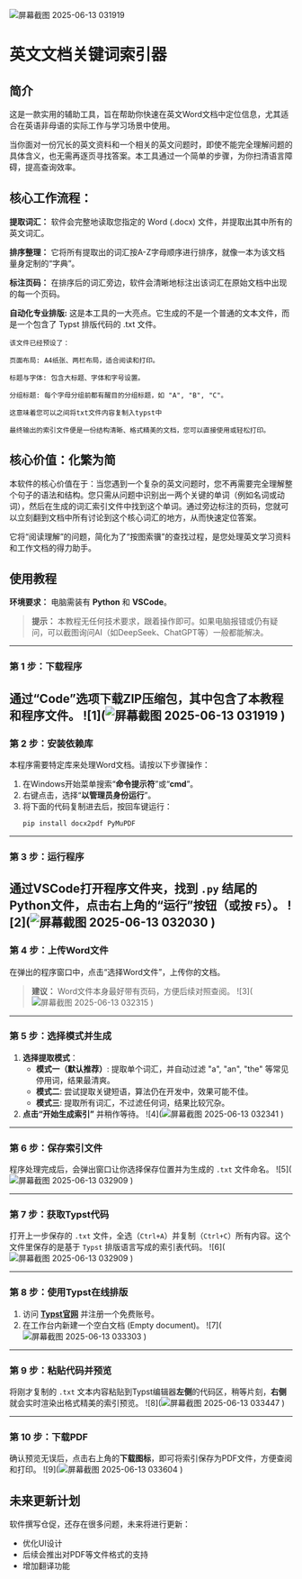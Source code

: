 ![屏幕截图 2025-06-13 031919](https://github.com/user-attachments/assets/120e832c-bb53-4c15-a062-05bab8cd223a)

# 英文文档关键词索引器

## 简介

这是一款实用的辅助工具，旨在帮助你快速在英文Word文档中定位信息，尤其适合在英语非母语的实际工作与学习场景中使用。

当你面对一份冗长的英文资料和一个相关的英文问题时，即使不能完全理解问题的具体含义，也无需再逐页寻找答案。本工具通过一个简单的步骤，为你扫清语言障碍，提高查询效率。

## 核心工作流程：

**提取词汇：** 软件会完整地读取您指定的 Word (.docx) 文件，并提取出其中所有的英文词汇。

**排序整理：** 它将所有提取出的词汇按A-Z字母顺序进行排序，就像一本为该文档量身定制的“字典”。

**标注页码：** 在排序后的词汇旁边，软件会清晰地标注出该词汇在原始文档中出现的每一个页码。

**自动化专业排版:** 这是本工具的一大亮点。它生成的不是一个普通的文本文件，而是一个包含了 Typst 排版代码的 .txt 文件。

    该文件已经预设了：
    
    页面布局: A4纸张、两栏布局，适合阅读和打印。

    标题与字体: 包含大标题、字体和字号设置。
    
    分组标题: 每个字母分组前都有醒目的分组标题，如 "A", "B", "C"。
    
    这意味着您可以之间将txt文件内容复制入typst中
    
    最终输出的索引文件便是一份结构清晰、格式精美的文档，您可以直接使用或轻松打印。

## 核心价值：化繁为简

本软件的核心价值在于：当您遇到一个复杂的英文问题时，您不再需要完全理解整个句子的语法和结构。您只需从问题中识别出一两个关键的单词（例如名词或动词），然后在生成的词汇索引文件中找到这个单词。通过旁边标注的页码，您就可以立刻翻到文档中所有讨论到这个核心词汇的地方，从而快速定位答案。

它将“阅读理解”的问题，简化为了“按图索骥”的查找过程，是您处理英文学习资料和工作文档的得力助手。

## 使用教程

**环境要求：** 电脑需装有 **Python** 和 **VSCode**。

> **提示：** 本教程无任何技术要求，跟着操作即可。如果电脑报错或仍有疑问，可以截图询问AI（如DeepSeek、ChatGPT等）一般都能解决。

-----

### **第 1 步：下载程序**

通过“Code”选项下载ZIP压缩包，其中包含了本教程和程序文件。
![1](![屏幕截图 2025-06-13 031919](https://github.com/user-attachments/assets/913a9e7a-ca57-448a-b61a-0ddd54988fad)
)
-----

### **第 2 步：安装依赖库**

本程序需要特定库来处理Word文档。请按以下步骤操作：

1.  在Windows开始菜单搜索“**命令提示符**”或“**cmd**”。
2.  右键点击，选择“**以管理员身份运行**”。
3.  将下面的代码复制进去后，按回车键运行：
    ```bash
    pip install docx2pdf PyMuPDF
    ```

-----

### **第 3 步：运行程序**

通过VSCode打开程序文件夹，找到 `.py` 结尾的Python文件，点击右上角的“运行”按钮（或按 `F5`）。
![2](![屏幕截图 2025-06-13 032030](https://github.com/user-attachments/assets/dd00e5c1-408b-4823-81df-ba86f5411fe5)
)
-----

### **第 4 步：上传Word文件**

在弹出的程序窗口中，点击“选择Word文件”，上传你的文档。

> **建议：** Word文件本身最好带有页码，方便后续对照查阅。
![3](![屏幕截图 2025-06-13 032315](https://github.com/user-attachments/assets/0347bf13-ef5d-409c-b61e-b57f07d65be3)
)
-----

### **第 5 步：选择模式并生成**

1.  **选择提取模式**：
      * **模式一（默认推荐）**: 提取单个词汇，并自动过滤 "a", "an", "the" 等常见停用词，结果最清爽。
      * **模式二**: 尝试提取关键短语，算法仍在开发中，效果可能不佳。
      * **模式三**: 提取所有词汇，不过滤任何词，结果比较冗杂。
2.  **点击“开始生成索引”** 并稍作等待。
![4](![屏幕截图 2025-06-13 032341](https://github.com/user-attachments/assets/8ae02e3c-83fb-47d9-bbeb-47d24bc0365f)
)
-----

### **第 6 步：保存索引文件**

程序处理完成后，会弹出窗口让你选择保存位置并为生成的 `.txt` 文件命名。
![5](![屏幕截图 2025-06-13 032909](https://github.com/user-attachments/assets/405c5c76-1bda-48b7-8b1f-4f34b855441b)
)
 
-----

### **第 7 步：获取Typst代码**

打开上一步保存的 `.txt` 文件，全选（`Ctrl+A`）并复制（`Ctrl+C`）所有内容。这个文件里保存的是基于 `Typst` 排版语言写成的索引表代码。
![6](![屏幕截图 2025-06-13 032909](https://github.com/user-attachments/assets/71d755a1-386c-4cf4-8b9b-fc0433b39032)
)

-----

### **第 8 步：使用Typst在线排版**

1.  访问 **[Typst官网](https://typst.app/home)** 并注册一个免费账号。
2.  在工作台内新建一个空白文档 (Empty document)。
![7](![屏幕截图 2025-06-13 033303](https://github.com/user-attachments/assets/ca5e77a9-263e-43fa-966d-c0f8935b9a95)
)

-----

### **第 9 步：粘贴代码并预览**

将刚才复制的 `.txt` 文本内容粘贴到Typst编辑器**左侧**的代码区，稍等片刻，**右侧**就会实时渲染出格式精美的索引预览。
![8](![屏幕截图 2025-06-13 033447](https://github.com/user-attachments/assets/62a8719c-e4cf-4dd6-bc03-88b81d1f9a45)
)

-----

### **第 10 步：下载PDF**

确认预览无误后，点击右上角的**下载图标**，即可将索引保存为PDF文件，方便查阅和打印。
![9](![屏幕截图 2025-06-13 033604](https://github.com/user-attachments/assets/729ce8cb-cb5a-4072-be59-b6df2622eea3)
)



## 未来更新计划

软件撰写仓促，还存在很多问题，未来将进行更新：

  * 优化UI设计
  * 后续会推出对PDF等文件格式的支持
  * 增加翻译功能
